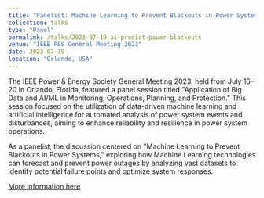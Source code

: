 ```yaml
---
title: "Panelist: Machine Learning to Prevent Blackouts in Power Systems"
collection: talks
type: "Panel"
permalink: /talks/2023-07-19-ai-predict-power-blackouts
venue: "IEEE PES General Meeting 2023"
date: 2023-07-19
location: "Orlando, USA"
---
```

The IEEE Power & Energy Society General Meeting 2023, held from July 16–20 in Orlando, Florida, featured a panel session titled "Application of Big Data and AI/ML in Monitoring, Operations, Planning, and Protection." This session focused on the utilization of data-driven machine learning and artificial intelligence for automated analysis of power system events and disturbances, aiming to enhance reliability and resilience in power system operations. 

As a panelist, the discussion centered on "Machine Learning to Prevent Blackouts in Power Systems," exploring how Machine Learning technologies can forecast and prevent power outages by analyzing vast datasets to identify potential failure points and optimize system responses.

[More information here](https://resourcecenter.ieee.org/conferences/general-meeting/pes_cvs_gm23_0719_ampsbdapl02)